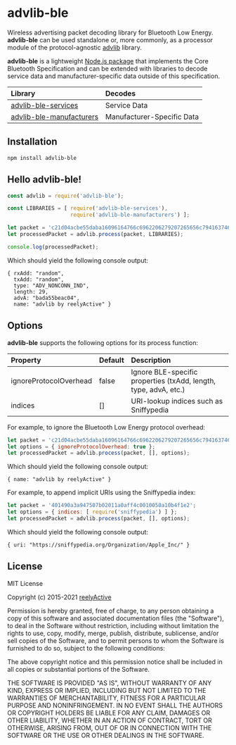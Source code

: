 advlib-ble
==========

Wireless advertising packet decoding library for Bluetooth Low Energy.  __advlib-ble__ can be used standalone or, more commonly, as a processor module of the protocol-agnostic [advlib](https://github.com/reelyactive/advlib) library.

__advlib-ble__ is a lightweight [Node.js package](https://www.npmjs.com/package/advlib-ble) that implements the Core Bluetooth Specification and can be extended with libraries to decode service data and manufacturer-specific data outside of this specification.

| Library | Decodes |
|:--------|:--------|
| [advlib-ble-services](https://github.com/reelyactive/advlib-ble-services) | Service Data |
| [advlib-ble-manufacturers](https://github.com/reelyactive/advlib-ble-manufacturers) | Manufacturer-Specific Data |


Installation
------------

    npm install advlib-ble


Hello advlib-ble!
-----------------

```javascript
const advlib = require('advlib-ble');

const LIBRARIES = [ require('advlib-ble-services'),
                    require('advlib-ble-manufacturers') ];

let packet = 'c21d04acbe55daba16096164766c6962206279207265656c79416374697665';
let processedPacket = advlib.process(packet, LIBRARIES);

console.log(processedPacket);
```

Which should yield the following console output:

    { rxAdd: "random",
      txAdd: "random",
      type: "ADV_NONCONN_IND",
      length: 29,
      advA: "bada55beac04",
      name: "advlib by reelyActive" }


Options
-------

__advlib-ble__ supports the following options for its process function:

| Property               | Default | Description                         | 
|:-----------------------|:--------|:------------------------------------|
| ignoreProtocolOverhead | false   | Ignore BLE-specific properties (txAdd, length, type, advA, etc.) |
| indices                | []      | URI-lookup indices such as Sniffypedia |

For example, to ignore the Bluetooth Low Energy protocol overhead:

```javascript
let packet = 'c21d04acbe55daba16096164766c6962206279207265656c79416374697665';
let options = { ignoreProtocolOverhead: true };
let processedPacket = advlib.process(packet, [], options);
```

Which should yield the following console output:

    { name: "advlib by reelyActive" }

For example, to append implicit URIs using the Sniffypedia index:

```javascript
let packet = '401490a3a947507b02011a0aff4c0010050a10b4f1e2';
let options = { indices: [ require('sniffypedia') ] };
let processedPacket = advlib.process(packet, [], options);
```

Which should yield the following console output:

    { uri: "https://sniffypedia.org/Organization/Apple_Inc/" }


License
-------

MIT License

Copyright (c) 2015-2021 [reelyActive](https://www.reelyactive.com)

Permission is hereby granted, free of charge, to any person obtaining a copy of this software and associated documentation files (the "Software"), to deal in the Software without restriction, including without limitation the rights to use, copy, modify, merge, publish, distribute, sublicense, and/or sell copies of the Software, and to permit persons to whom the Software is furnished to do so, subject to the following conditions:

The above copyright notice and this permission notice shall be included in all copies or substantial portions of the Software.

THE SOFTWARE IS PROVIDED "AS IS", WITHOUT WARRANTY OF ANY KIND, EXPRESS OR 
IMPLIED, INCLUDING BUT NOT LIMITED TO THE WARRANTIES OF MERCHANTABILITY, 
FITNESS FOR A PARTICULAR PURPOSE AND NONINFRINGEMENT. IN NO EVENT SHALL THE 
AUTHORS OR COPYRIGHT HOLDERS BE LIABLE FOR ANY CLAIM, DAMAGES OR OTHER 
LIABILITY, WHETHER IN AN ACTION OF CONTRACT, TORT OR OTHERWISE, ARISING FROM, 
OUT OF OR IN CONNECTION WITH THE SOFTWARE OR THE USE OR OTHER DEALINGS IN 
THE SOFTWARE.